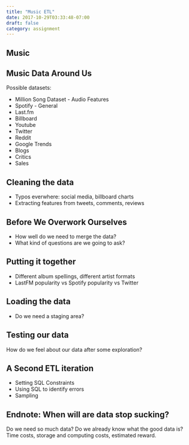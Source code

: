 ```yaml
---
title: "Music ETL"
date: 2017-10-29T03:33:48-07:00
draft: false
category: assignment
---
```


## Music

## Music Data Around Us

Possible datasets:

* Million Song Dataset - Audio Features
* Spotify - General
* Last.fm
* Billboard
* Youtube
* Twitter
* Reddit
* Google Trends
* Blogs
* Critics
* Sales

## Cleaning the data

* Typos everwhere: social media, billboard charts
* Extracting features from tweets, comments, reviews

## Before We Overwork Ourselves

* How well do we need to merge the data?
* What kind of questions are we going to ask?

## Putting it together

* Different album spellings, different artist formats
* LastFM popularity vs Spotify popularity vs Twitter

## Loading the data

* Do we need a staging area?

## Testing our data

How do we feel about our data after some exploration?

## A Second ETL iteration

* Setting SQL Constraints
* Using SQL to identify errors
* Sampling


## Endnote: When will are data stop sucking?

Do we need so much data? Do we already know what the good data is? Time costs,
storage and computing costs, estimated reward.


